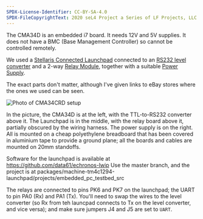 ```yaml
---
SPDX-License-Identifier: CC-BY-SA-4.0
SPDX-FileCopyrightText: 2020 seL4 Project a Series of LF Projects, LLC.
---
```


The CMA34D is an embedded i7 board. It needs 12V and 5V supplies. It
does not have a BMC (Base Management Controller) so cannot be controlled
remotely.

We used a [Stellaris Connected Launchpad](http://www.ti.com/tool/ek-tm4c1294xl) connected to an
[RS232 level converter](http://www.ebay.com.au/itm/New-RS232-To-TTL-COM-Serial-Board-MAX232CSE-Converter-Module-/190880940437) and a 2-way
[Relay Module](http://www.ebay.com.au/itm/5V-Two-2-Channel-Relay-Module-With-Optocoupler-For-ARM-PIC-AVR-DSP-New-/181752994310), together with a suitable
[Power Supply](http://www.ebay.com.au/itm/Regulated-Switching-DC-Power-Supply-Input-AC-100V-240V-to-Output-5V-6A-12V-2A-/151483601531).

The exact parts don't matter, although I've given links to eBay stores
where the ones we used can be seen.

<img src="CMA34CRD-thumb.jpg" alt="Photo of CMA34CRD setup"/>

In the picture, the CMA34D is at the left, with the TTL-to-RS232
converter above it. The Launchpad is in the middle, with the relay board
above it, partially obscured by the wiring harness. The power supply is
on the right. All is mounted on a cheap polyethylene breadboard that has
been covered in aluminium tape to provide a ground plane; all the boards
and cables are mounted on 20mm standoffs.

Software for the launchpad is available at
<https://github.com/data61/echronos-lwip> Use the master branch, and the
project is at
packages/machine-tm4c1294-launchpad/projects/embedded_pc_testbed_src

The relays are connected to pins PK6 and PK7 on the launchpad; the UART
to pin PA0 (Rx) and PA1 (Tx). You'll need to swap the wires to the level
converter (so Rx from teh launcpad connects to Tx on the level
converter, and vice versa); and make sure jumpers J4 and J5 are set to
`UART`.
